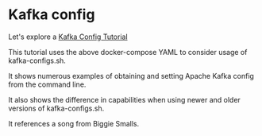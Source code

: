 # Kafka config 

Let's explore a
[Kafka Config Tutorial](https://supergloo.com/kafka-tutorials/kafka-config-how-to/)

This tutorial uses the above docker-compose YAML to consider usage of kafka-configs.sh. 

It shows numerous examples of obtaining and setting Apache Kafka config from the command line.  

It also shows the difference in capabilities when using newer and older versions of kafka-configs.sh.

It references a song from Biggie Smalls.
